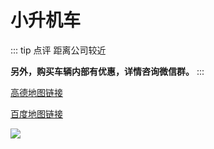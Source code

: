 # 小升机车

::: tip 点评
距离公司较近

**另外，购买车辆内部有优惠，详情咨询微信群。**
:::

[高德地图链接](http://f.amap.com/5ZJlA_05369qI)

[百度地图链接](https://j.map.baidu.com/pMnx2)


[![](https://ae01.alicdn.com/kf/HTB1m7vfSIbpK1RjSZFyq6x_qFXad.jpg)](https://ae01.alicdn.com/kf/HTB1m7vfSIbpK1RjSZFyq6x_qFXad.jpg)